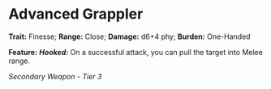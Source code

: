 # Advanced Grappler

**Trait:** Finesse; **Range:** Close; **Damage:** d6+4 phy; **Burden:** One-Handed

**Feature:** ***Hooked:*** On a successful attack, you can pull the target into Melee range.

*Secondary Weapon - Tier 3*
